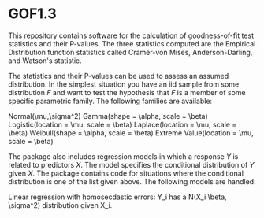 # GOF1.3
This repository contains software for the calculation of goodness-of-fit test statistics and their P-values. The three statistics computed are the Empirical Distribution function statistics called Cramér-von Mises, Anderson-Darling, and Watson's statistic.

The statistics and their P-values can be used to assess an assumed distribution. In the simplest situation you have an iid sample from some distribution $F$ and want to test the hypothesis that $F$ is a member of some specific parametric family. The following families are available:

Normal(\mu,\sigma^2) Gamma(shape = \alpha, scale = \beta) Logistic(location = \mu, scale = \beta) Laplace(location = \mu, scale = \beta) Weibull(shape = \alpha, scale = \beta) Extreme Value(location = \mu, scale = \beta)

The package also includes regression models in which a response $Y$ is related to predictors $X$. The model specifies the conditional distribution of $Y$ given $X$. The package contains code for situations where the conditional distribution is one of the list given above. The following models are handled:

Linear regression with homosecdastic errors: Y_i has a N(X_i \beta, \sigma^2) distribution given X_i.
